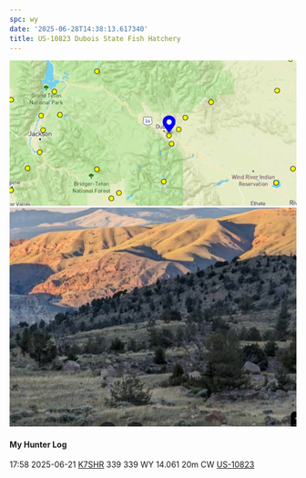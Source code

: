 ```yaml
---
spc: wy
date: '2025-06-28T14:38:13.617340'
title: US-10823 Dubois State Fish Hatchery
---
```


![pasted_image.png](/static/pasted_image_0191.png)
![pasted_image001.png](/static/pasted_image001_0162.png)


#### My Hunter Log
17:58    2025-06-21    [K7SHR](https://qrz.com/db/K7SHR)    339    339    WY    14.061    20m    CW    [US-10823](https://pota.app/#/park/US-10823)